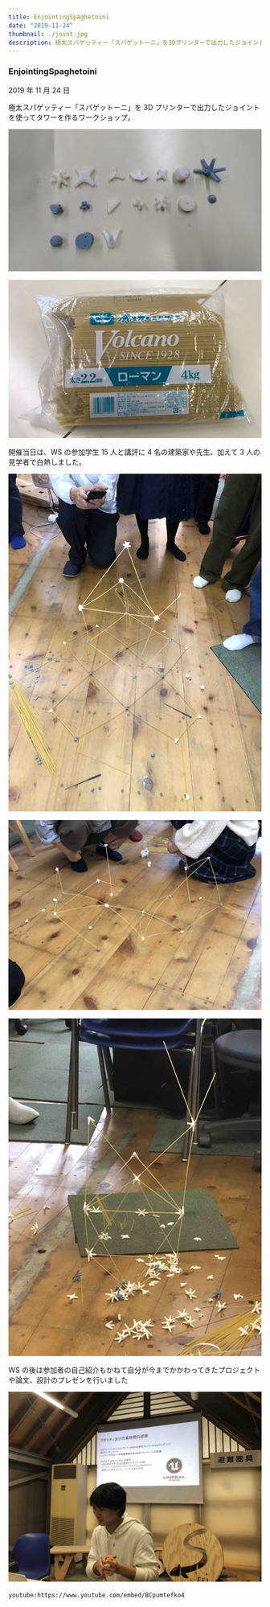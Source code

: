 ```yaml
---
title: EnjointingSpaghetoini
date: "2019-11-24"
thumbnail: ./joint.jpg
description: 極太スパゲッティー「スパゲットーニ」を3Dプリンターで出力したジョイントを使ってタワーを作るワークショップ。
---
```


### EnjointingSpaghetoini

2019 年 11 月 24 日

極太スパゲッティー「スパゲットーニ」を 3D プリンターで出力したジョイントを使ってタワーを作るワークショップ。

<div class="kg-card kg-image-card kg-width-mini">

![joint](./joint.jpg)

</div>

<div class="kg-card kg-image-card kg-width-mini">

![spa](./spagetoini.jpg)

</div>

開催当日は、WS の参加学生 15 人と講評に 4 名の建築家や先生、加えて 3 人の見学者で白熱しました。

<div class="kg-card kg-image-card kg-width-mini">

![tower1](./tower1.jpg)

</div>
<div class="kg-card kg-image-card kg-width-mini">

![tower2](./tower2.jpg)

</div>
<div class="kg-card kg-image-card kg-width-mini">

![tower3](./tower3.jpg)

</div>

WS の後は参加者の自己紹介もかねて自分が今までかかわってきたプロジェクトや論文、設計のプレゼンを行いました

<div class="kg-card kg-image-card kg-width-mini">

![presentation](./presentation.jpg)

</div>

`youtube:https://www.youtube.com/embed/BCpumtefko4`
